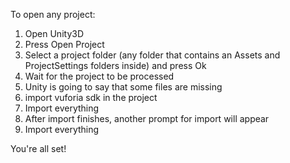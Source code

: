 

To open any project:

1) Open Unity3D
2) Press Open Project
3) Select a project folder (any folder that contains an Assets and ProjectSettings folders inside) and press Ok
4) Wait for the project to be processed
5) Unity is going to say that some files are missing
6) import vuforia sdk in the project
7) Import everything
8) After import finishes, another prompt for import will appear
9) Import everything

You're all set!
